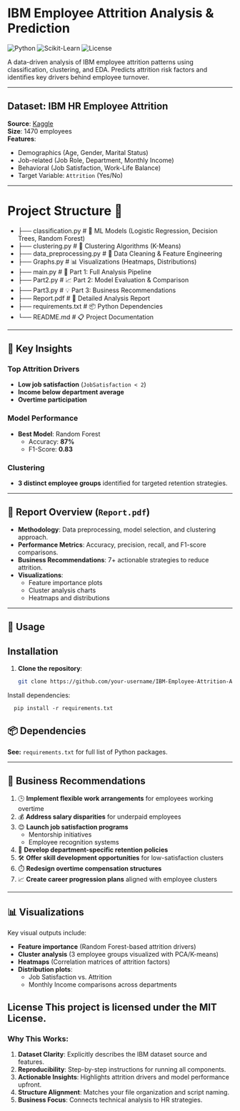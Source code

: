 # IBM Employee Attrition Analysis & Prediction

![Python](https://img.shields.io/badge/Python-3.8%2B-blue)
![Scikit-Learn](https://img.shields.io/badge/ScikitLearn-1.2%2B-orange)
![License](https://img.shields.io/badge/License-MIT-green)

A data-driven analysis of IBM employee attrition patterns using classification, clustering, and EDA. Predicts attrition risk factors and identifies key drivers behind employee turnover.

---

## Dataset: IBM HR Employee Attrition
**Source**: [Kaggle](https://www.kaggle.com/datasets/pavansubhasht/ibm-hr-analytics-attrition-dataset)  
**Size**: 1470 employees  
**Features**:
- Demographics (Age, Gender, Marital Status)
- Job-related (Job Role, Department, Monthly Income)
- Behavioral (Job Satisfaction, Work-Life Balance)
- Target Variable: `Attrition` (Yes/No)

---

# Project Structure 📂
- ├── classification.py # 🤖 ML Models (Logistic Regression, Decision Trees, Random Forest)
- ├── clustering.py # 🎯 Clustering Algorithms (K-Means)
- ├── data_preprocessing.py # 🧹 Data Cleaning & Feature Engineering
- ├── Graphs.py # 📊 Visualizations (Heatmaps, Distributions)
- ├── main.py # 🚀 Part 1: Full Analysis Pipeline
- ├── Part2.py # 📈 Part 2: Model Evaluation & Comparison
- ├── Part3.py # 💡 Part 3: Business Recommendations
- ├── Report.pdf # 📄 Detailed Analysis Report
- ├── requirements.txt # 📦 Python Dependencies
- └── README.md # 📋 Project Documentation

---

## 🔑 Key Insights

### Top Attrition Drivers
- **Low job satisfaction** (`JobSatisfaction < 2`)
- **Income below department average**
- **Overtime participation**

### Model Performance
- **Best Model**: Random Forest  
  - Accuracy: **87%**  
  - F1-Score: **0.83**

### Clustering
- **3 distinct employee groups** identified for targeted retention strategies.

---

## 📄 Report Overview (`Report.pdf`)
- **Methodology**: Data preprocessing, model selection, and clustering approach.
- **Performance Metrics**: Accuracy, precision, recall, and F1-score comparisons.
- **Business Recommendations**: 7+ actionable strategies to reduce attrition.
- **Visualizations**:  
  - Feature importance plots  
  - Cluster analysis charts  
  - Heatmaps and distributions

---

## 🚀 Usage
## Installation
1. **Clone the repository**:
   ```bash
   git clone https://github.com/your-username/IBM-Employee-Attrition-Analytics.git
Install dependencies:
     
      pip install -r requirements.txt
## 📦 Dependencies 
**See:** `requirements.txt` for full list of Python packages.

---

## 💼 Business Recommendations
1. 🕒 **Implement flexible work arrangements** for employees working overtime  
2. 💰 **Address salary disparities** for underpaid employees  
3. 😊 **Launch job satisfaction programs**  
   - Mentorship initiatives  
   - Employee recognition systems  
4. 🎯 **Develop department-specific retention policies**  
5. 🛠️ **Offer skill development opportunities** for low-satisfaction clusters  
6. ⏱️ **Redesign overtime compensation structures**  
7. 📈 **Create career progression plans** aligned with employee clusters  

---

## 📊 Visualizations  
Key visual outputs include:  
- **Feature importance** (Random Forest-based attrition drivers)  
- **Cluster analysis** (3 employee groups visualized with PCA/K-means)  
- **Heatmaps** (Correlation matrices of attrition factors)  
- **Distribution plots**:  
  - Job Satisfaction vs. Attrition  
  - Monthly Income comparisons across departments


License
This project is licensed under the MIT License.
---

### Why This Works:

1. **Dataset Clarity**: Explicitly describes the IBM dataset source and features.
2. **Reproducibility**: Step-by-step instructions for running all components.
3. **Actionable Insights**: Highlights attrition drivers and model performance upfront.
4. **Structure Alignment**: Matches your file organization and script naming.
5. **Business Focus**: Connects technical analysis to HR strategies.
